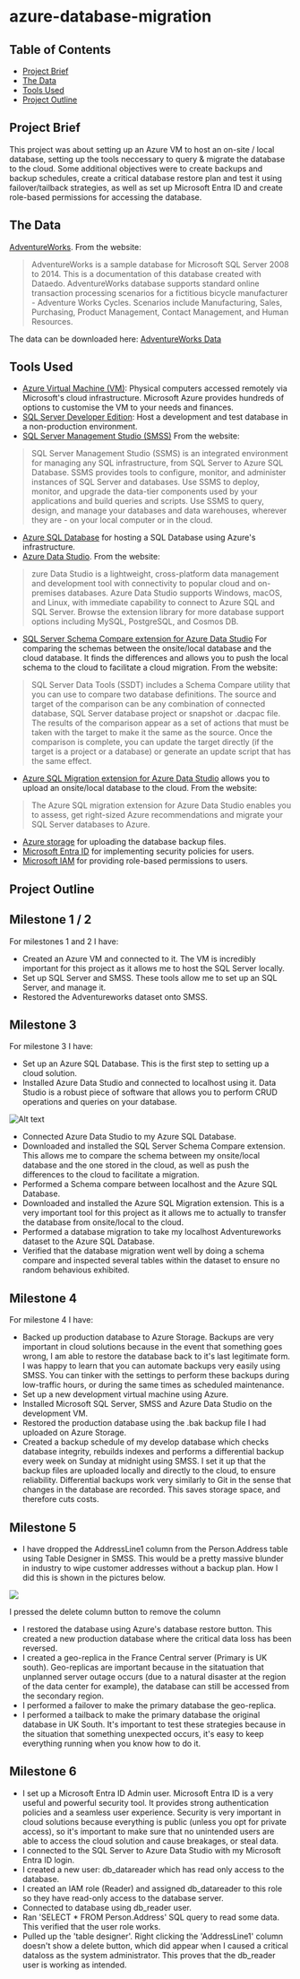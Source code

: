# azure-database-migration

## Table of Contents
- [Project Brief](#project-brief)
- [The Data](#the-data)
- [Tools Used](#tools-used)
- [Project Outline](#project-outline)

## Project Brief
This project was about setting up an Azure VM to host an on-site / local database, setting up the tools neccessary to query & migrate the database to the cloud. Some additional objectives were to create backups and backup schedules, create a critical database restore plan and test it using failover/tailback strategies, as well as set up Microsoft Entra ID and create role-based permissions for accessing the database.

## The Data
[AdventureWorks](https://dataedo.com/samples/html/AdventureWorks/doc/AdventureWorks_2/home.html). From the website:
>AdventureWorks is a sample database for Microsoft SQL Server 2008 to 2014. This is a documentation of this database created with Dataedo. AdventureWorks database supports standard online transaction processing scenarios for a fictitious bicycle manufacturer - Adventure Works Cycles. Scenarios include Manufacturing, Sales, Purchasing, Product Management, Contact Management, and Human Resources.

The data can be downloaded here: [AdventureWorks Data](https://learn.microsoft.com/en-us/sql/samples/adventureworks-install-configure?view=sql-server-ver16&tabs=ssms)

## Tools Used
- [Azure Virtual Machine (VM)](https://azure.microsoft.com/en-gb/products/virtual-machines): Physical computers accessed remotely via Microsoft's cloud infrastructure. Microsoft Azure provides hundreds of options to customise the VM to your needs and finances.
- [SQL Server Developer Edition](https://www.microsoft.com/en-us/sql-server/sql-server-downloads): Host a development and test database in a non-production environment. 
- [SQL Server Management Studio (SMSS)](https://learn.microsoft.com/en-us/sql/ssms/download-sql-server-management-studio-ssms?view=sql-server-ver16) From the website:
> SQL Server Management Studio (SSMS) is an integrated environment for managing any SQL infrastructure, from SQL Server to Azure SQL Database. SSMS provides tools to configure, monitor, and administer instances of SQL Server and databases. Use SSMS to deploy, monitor, and upgrade the data-tier components used by your applications and build queries and scripts. Use SSMS to query, design, and manage your databases and data warehouses, wherever they are - on your local computer or in the cloud.
- [Azure SQL Database](https://azure.microsoft.com/en-gb/products/azure-sql/database) for hosting a SQL Database using Azure's infrastructure.
- [Azure Data Studio](https://learn.microsoft.com/en-us/azure-data-studio/download-azure-data-studio?tabs=win-install%2Cwin-user-install%2Credhat-install%2Cwindows-uninstall%2Credhat-uninstall). From the website:
>zure Data Studio is a lightweight, cross-platform data management and development tool with connectivity to popular cloud and on-premises databases. Azure Data Studio supports Windows, macOS, and Linux, with immediate capability to connect to Azure SQL and SQL Server. Browse the extension library for more database support options including MySQL, PostgreSQL, and Cosmos DB.
- [SQL Server Schema Compare extension for Azure Data Studio](https://learn.microsoft.com/en-us/sql/ssdt/how-to-use-schema-compare-to-compare-different-database-definitions?view=sql-server-ver16) For comparing the schemas between the onsite/local database and the cloud database. It finds the differences and allows you to push the local schema to the cloud to facilitate a cloud migration. From the website:
> SQL Server Data Tools (SSDT) includes a Schema Compare utility that you can use to compare two database definitions. The source and target of the comparison can be any combination of connected database, SQL Server database project or snapshot or .dacpac file. The results of the comparison appear as a set of actions that must be taken with the target to make it the same as the source. Once the comparison is complete, you can update the target directly (if the target is a project or a database) or generate an update script that has the same effect.
- [Azure SQL Migration extension for Azure Data Studio](https://learn.microsoft.com/en-us/azure-data-studio/extensions/azure-sql-migration-extension) allows you to upload an onsite/local database to the cloud. From the website:
> The Azure SQL migration extension for Azure Data Studio enables you to assess, get right-sized Azure recommendations and migrate your SQL Server databases to Azure.
- [Azure storage](https://azure.microsoft.com/en-gb/products/storage/blobs) for uploading the database backup files.
- [Microsoft Entra ID](https://www.microsoft.com/en-gb/security/business/microsoft-entra) for implementing security policies for users.
- [Microsoft IAM](https://www.microsoft.com/en-gb/security/business/solutions/identity-access) for providing role-based permissions to users.

## Project Outline


## Milestone 1 / 2

For milestones 1 and 2 I have:
- Created an Azure VM and connected to it. The VM is incredibly important for this project as it allows me to host the SQL Server locally.
- Set up SQL Server and SMSS. These tools allow me to set up an SQL Server, and manage it.
- Restored the Adventureworks dataset onto SMSS. 

## Milestone 3

For milestone 3 I have:

- Set up an Azure SQL Database. This is the first step to setting up a cloud solution.
- Installed Azure Data Studio and connected to localhost using it. Data Studio is a robust piece of software that allows you to perform CRUD operations and queries on your database.

![Alt text](DataStudio.JPG)

- Connected Azure Data Studio to my Azure SQL Database. 
- Downloaded and installed the SQL Server Schema Compare extension. This allows me to compare the schema between my onsite/local database and the one stored in the cloud, as well as push the differences to the cloud to facilitate a migration.
- Performed a Schema compare between localhost and the Azure SQL Database.
- Downloaded and installed the Azure SQL Migration extension. This is a very important tool for this project as it allows me to actually to transfer the database from onsite/local to the cloud.
- Performed a database migration to take my localhost Adventureworks dataset to the Azure SQL Database.
- Verified that the database migration went well by doing a schema compare and inspected several tables within the dataset to ensure no random behavious exhibited. 

## Milestone 4

For milestone 4 I have:

- Backed up production database to Azure Storage. Backups are very important in cloud solutions because in the event that something goes wrong, I am able to restore the database back to it's last legitimate form. I was happy to learn that you can automate backups very easily using SMSS. You can tinker with the settings to perform these backups during low-traffic hours, or during the same times as scheduled maintenance.
- Set up a new development virtual machine using Azure.
- Installed Microsoft SQL Server, SMSS and Azure Data Studio on the development VM.
- Restored the production database using the .bak backup file I had uploaded on Azure Storage.
- Created a backup schedule of my develop database which checks database integrity, rebuilds indexes and performs a differential backup every week on Sunday at midnight using SMSS. I set it up that the backup files are uploaded locally and directly to the cloud, to ensure reliability. Differential backups work very similarly to Git in the sense that changes in the database are recorded. This saves storage space, and therefore cuts costs.


## Milestone 5

- I have dropped the AddressLine1 column from the Person.Address table using Table Designer in SMSS. This would be a pretty massive blunder in industry to wipe customer addresses without a backup plan. How I did this is shown in the pictures below.

![](delete_column.png)

I pressed the delete column button to remove the column

- I restored the database using Azure's database restore button. This created a new production database where the critical data loss has been reversed.
- I created a geo-replica in the France Central server (Primary is UK south). Geo-replicas are important because in the sitatuation that unplanned server outage occurs (due to a natural disaster at the region of the data center for example), the database can still be accessed from the secondary region.
- I performed a failover to make the primary database the geo-replica. 
- I performed a tailback to make the primary database the original database in UK South. It's important to test these strategies because in the situation that something unexpected occurs, it's easy to keep everything running when you know how to do it.

## Milestone 6

- I set up a Microsoft Entra ID Admin user. Microsoft Entra ID is a very useful and powerful security tool. It provides strong authentication policies and a seamless user experience. Security is very important in cloud solutions because everything is public (unless you opt for private access), so it's important to make sure that no unintended users are able to access the cloud solution and cause breakages, or steal data.
- I connected to the SQL Server to Azure Data Studio with my Microsoft Entra ID login.
- I created a new user: db_datareader which has read only access to the database.
- I created an IAM role (Reader) and assigned db_datareader to this role so they have read-only access to the database server.
- Connected to database using db_reader user.
- Ran 'SELECT * FROM Person.Address' SQL query to read some data. This verified that the user role works.
- Pulled up the 'table designer'. Right clicking the 'AddressLine1' column doesn't show a delete button, which did appear when I caused a critical dataloss as the system administrator. This proves that the db_reader user is working as intended.

